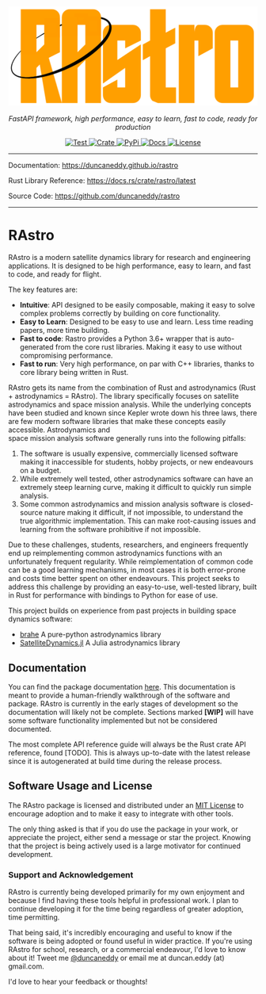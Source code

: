 <p align="center">
  <a href="https://github.com/duncaneddy/rastro/"><img src="https://raw.githubusercontent.com/duncaneddy/rastro/main/docs/en/docs/img/logo-gold.png" alt="RAstro"></a>
</p>
<p align="center">
    <em>FastAPI framework, high performance, easy to learn, fast to code, ready for production</em>
</p>
<p align="center">
<a href="https://github.com/duncaneddy/rastro/actions/workflows/test.yml" target="_blank">
    <img src="https://github.com/duncaneddy/rastro/actions/workflows/test.yml/badge.svg" alt="Test">
</a>
<a href="https://crates.io/crates/rastro" target="_blank">
    <img src="https://img.shields.io/crates/v/rastro.svg" alt="Crate">
</a>
<a href="https://pypi.org/project/rastro" target="_blank">
    <img src="https://img.shields.io/pypi/v/rastro?color=blue" alt="PyPi">
</a>
<a href="https://duncaneddy.github.io/rastro" target="_blank">
    <img src="https://img.shields.io/badge/docs-latest-blue.svg" alt="Docs">
</a>
<a href="https://github.com/duncaneddy/rastro/blob/main/LICENSE" target="_blank">
    <img src="https://img.shields.io/badge/License-MIT-green.svg", alt="License">
</a>
</p>

----

Documentation: https://duncaneddy.github.io/rastro

Rust Library Reference: https://docs.rs/crate/rastro/latest

Source Code: https://github.com/duncaneddy/rastro

----

# RAstro
RAstro is a modern satellite dynamics library for research and engineering
applications. It is designed to be high performance, easy to learn, and
fast to code, and ready for flight.

The key features are:

- **Intuitive**: API designed to be easily composable, making it easy to 
  solve complex problems correctly by building on core functionality.
- **Easy to Learn**: Designed to be easy to use and learn. Less time reading 
  papers, more time building.
- **Fast to code**: Rastro provides a Python 3.6+ wrapper that is
  auto-generated from the core rust libraries. Making it easy to use without
  compromising performance.
- **Fast to run**: Very high performance, on par with C++ libraries, thanks
  to core library being written in Rust.

RAstro gets its name from the combination of Rust and astrodynamics (Rust + 
astrodynamics = RAstro). The library specifically focuses on satellite astrodynamics
and space mission analysis. While the underlying concepts have been studied and known since 
Kepler wrote down his three laws, there are few modern software 
libraries that make these concepts easily accessible. Astrodynamics and  
space mission analysis software generally runs into the following pitfalls:

1. The software is usually expensive, commercially licensed software making it 
   inaccessible for students, hobby projects, or new endeavours on a budget.
2. While extremely well tested, other astrodynamics software can have an extremely 
   steep learning curve, making it difficult to quickly run simple analysis.
3. Some common astrodynamics and mission analysis software is closed-source nature 
   making it difficult, if not impossible, to understand the true algorithmic 
   implementation. This can make root-causing issues and learning from the 
   software prohibitive if not impossible. 

Due to these challenges, students, researchers, and engineers frequently end up 
reimplementing common astrodynamics functions with an unfortunately frequent 
regularity. While  reimplementation of common code can be a good learning 
mechanisms, in most cases it is both error-prone and costs time better spent 
on other endeavours. This project seeks to address this challenge by 
providing an easy-to-use, well-tested library, built in Rust for 
performance with bindings to Python for ease of use.

This project builds on experience from past projects in building space 
dynamics software:
- [brahe](https://github.com/duncaneddy/brahe) A pure-python astrodynamics 
  library
- [SatelliteDynamics.jl](https://github.com/sisl/SatelliteDynamics.jl) A 
  Julia astrodynamics library

## Documentation

You can find the package documentation [here](https://duncaneddy.github.io/rastro).
This documentation is meant to provide a human-friendly walkthrough of the
software and package. RAstro is currently in the early stages of development so
the documentation will likely not be complete. Sections marked **[WIP]**
will have some software functionality implemented but not be considered
documented.

The most complete API reference guide will always be the Rust crate API 
reference, found [TODO]. This is always up-to-date with the latest release 
since it is autogenerated at build time during the release process.

## Software Usage and License

The RAstro package is licensed and distributed under an [MIT License](https://github.com/duncaneddy/rastro/blob/main/LICENSE) to
encourage adoption and to make it easy to integrate with other tools.

The only thing asked is that if you do use the package in your work, or
appreciate the project, either send a message or star the project. Knowing
that the project is being actively used is a large motivator for continued
development.

### Support and Acknowledgement

RAstro is currently being developed primarily for my own enjoyment and
because I find having these tools helpful in professional work. I plan to
continue developing it for the time being regardless of greater adoption,
time permitting.

That being said, it's incredibly encouraging and useful to know if the
software is being adopted or found useful in wider practice. If you're
using RAstro for school, research, or a commercial endeavour, I'd
love to know about it! Tweet me [@duncaneddy](https://twitter.com/DuncanEddy) or
email me at duncan.eddy (at) gmail.com.

I'd love to hear your feedback or thoughts!